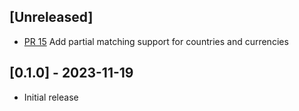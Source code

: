 ## [Unreleased]

- [PR 15](https://github.com/apainintheneck/atlasq/pull/15) Add partial matching support for countries and currencies

## [0.1.0] - 2023-11-19

- Initial release
